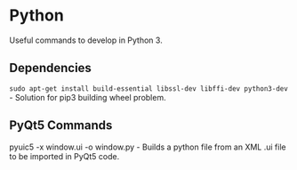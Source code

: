 # Python
Useful commands to develop in Python 3.

## Dependencies
```sudo apt-get install build-essential libssl-dev libffi-dev python3-dev```  - Solution for pip3 building wheel problem.

## PyQt5 Commands
pyuic5 -x window.ui -o window.py  - Builds a python file from an XML .ui file to be imported in PyQt5 code.
